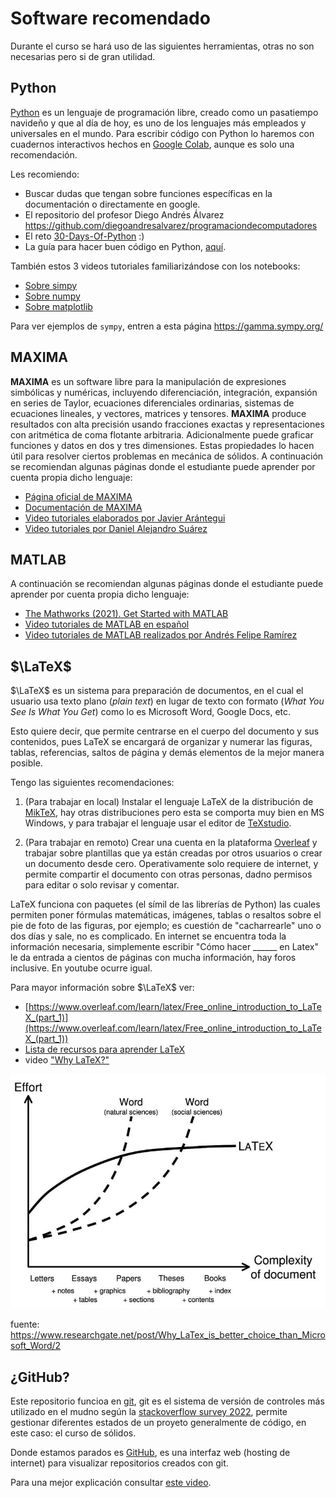 # Software recomendado 

Durante el curso se hará uso de las siguientes herramientas, otras no son necesarias pero si de gran utilidad.

## Python
[Python](https://www.python.org/) es un lenguaje de programación libre, creado como un pasatiempo navideño y que al día de hoy, es uno de los lenguajes más empleados y universales en el mundo. Para escribir código con Python lo haremos con cuadernos interactivos hechos en [Google Colab](https://colab.research.google.com/?hl=es), aunque es solo una recomendación.

Les recomiendo:
* Buscar dudas que tengan sobre funciones específicas en la documentación o directamente en google.
* El repositorio del profesor Diego Andrés Álvarez <https://github.com/diegoandresalvarez/programaciondecomputadores>
* El reto [30-Days-Of-Python](https://github.com/Asabeneh/30-Days-Of-Python) :)
* La guía para hacer buen código en Python, [aquí](http://web.archive.org/web/20111010053227/http://jaynes.colorado.edu/PythonGuidelines.html#module_formatting).

También estos 3 videos tutoriales familiarizándose con los notebooks:
* [Sobre simpy](https://www.youtube.com/watch?v=1yBPEPhq54M&ab_channel=Mr.PSolver)
* [Sobre numpy](https://www.youtube.com/watch?v=DcfYgePyedM&ab_channel=Mr.PSolver)
* [Sobre matplotlib](https://www.youtube.com/watch?v=cTJBJH8hacc&ab_channel=Mr.PSolver)

Para ver ejemplos de ```sympy```, entren a esta página <https://gamma.sympy.org/>


## MAXIMA
**MAXIMA** es un software libre para la manipulación de expresiones simbólicas y numéricas, incluyendo diferenciación, integración, expansión en series de Taylor, ecuaciones diferenciales ordinarias, sistemas de ecuaciones lineales, y vectores, matrices y tensores. **MAXIMA** produce resultados con alta precisión usando fracciones exactas y representaciones con aritmética de coma flotante arbitraria. Adicionalmente puede graficar funciones y datos en dos y tres dimensiones. Estas propiedades lo hacen útil para resolver ciertos problemas en mecánica de sólidos. A continuación se recomiendan algunas páginas donde el estudiante puede aprender por cuenta propia dicho lenguaje:

* [Página oficial de MAXIMA](http://maxima.sourceforge.net/)
* [Documentación de MAXIMA](http://maxima.sourceforge.net/documentation.html)
* [Video tutoriales elaborados por Javier Arántegui](http://vimeo.com/maximajaj)
* [Video tutoriales por Daniel Alejandro Suárez](https://www.youtube.com/playlist?list=PLFk7DOCMKbw_QrywlNmPtCmaNH_wSu28g)


## MATLAB
A continuación se recomiendan algunas páginas donde el estudiante puede aprender por cuenta propia dicho lenguaje:
* [The Mathworks (2021). Get Started with MATLAB](https://www.mathworks.com/help/matlab/getting-started-with-matlab.html)
* [Video tutoriales de MATLAB en español](http://matlablatino.blogspot.com/)
* [Video tutoriales de MATLAB realizados por Andrés Felipe Ramírez](https://www.youtube.com/playlist?list=PLj3KYX7UqPG8uZWqtQ7ZBG1DSou1fLDMS)


## $\LaTeX$

$\LaTeX$ es un sistema para preparación de documentos, en el cual el usuario usa texto plano (*plain text*) en lugar de texto con formato (*What You See Is What You Get*) como lo es Microsoft Word, Google Docs, etc. 

Esto quiere decir, que permite centrarse en el cuerpo del documento y sus contenidos, pues LaTeX se encargará de organizar y numerar las figuras, tablas, referencias, saltos de página y demás elementos de la mejor manera posible. 

Tengo las siguientes recomendaciones:

1. (Para trabajar en local) Instalar el lenguaje LaTeX de la distribución de [MikTeX](https://miktex.org/download), hay otras distribuciones pero esta se comporta muy bien en MS Windows, y para trabajar el lenguaje usar el editor de [TeXstudio](https://www.texstudio.org/).

2. (Para trabajar en remoto) Crear una cuenta en la plataforma [Overleaf](https://www.overleaf.com/) y trabajar sobre plantillas que ya están creadas por otros usuarios o crear un documento desde cero. Operativamente solo requiere de internet, y permite compartir el documento con otras personas, dadno permisos para editar o solo revisar y comentar.

LaTeX funciona con paquetes (el símil de las librerías de Python) las cuales permiten poner fórmulas matemáticas, imágenes, tablas o resaltos sobre el pie de foto de las figuras, por ejemplo; es cuestión de "cacharrearle" uno o dos días y sale, no es complicado. En internet se encuentra toda la información necesaria, simplemente escribir "Cómo hacer ______ en Latex" le da entrada a cientos de páginas con mucha información, hay foros inclusive. En youtube ocurre igual.

Para mayor información sobre $\LaTeX$ ver:

* [https://www.overleaf.com/learn/latex/Free_online_introduction_to_LaTeX_(part_1)](https://www.overleaf.com/learn/latex/Free_online_introduction_to_LaTeX_(part_1))
* [Lista de recursos para aprender LaTeX](https://tex.stackexchange.com/questions/11/what-are-good-learning-resources-for-a-latex-beginner)
* video ["Why LaTeX?"](https://www.youtube.com/watch?v=9eLjt5Lrocw&list=PLFB8R5rtkrDqI-HER8qio0_XuctRn7rss&index=42&ab_channel=EitanLees) 


![](../figs/LaTeX-vs-Word.jpg)

fuente: <https://www.researchgate.net/post/Why_LaTex_is_better_choice_than_Microsoft_Word/2>



## ¿GitHub?

Este repositorio funcioa en [git](https://git-scm.com/), git es el sistema de versión de controles más utilizado en el mudno según la [stackoverflow survey 2022](https://survey.stackoverflow.co/2022/#technology-version-control), permite gestionar diferentes estados de un proyeto generalmente de código, en este caso: el curso de sólidos. 

Donde estamos parados es [GitHub](), es una interfaz web (hosting de internet) para visualizar repositorios creados con git.

Para una mejor explicación consultar [este video](https://www.youtube.com/embed/DinilgacaWs?start=0&end=52).
